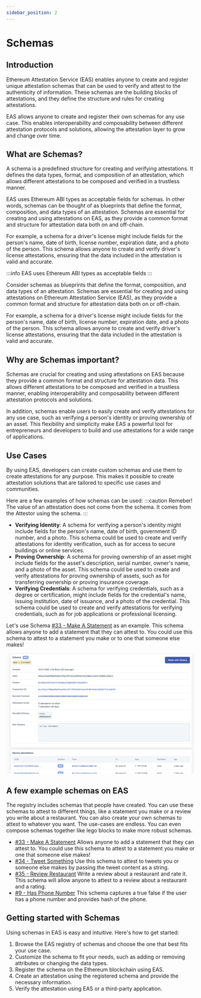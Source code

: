 ```yaml
---
sidebar_position: 2
---
```

# Schemas

## Introduction
Ethereum Attestation Service (EAS) enables anyone to create and register unique attestation schemas that can be used to verify and attest to the authenticity of information. These schemas are the building blocks of attestations, and they define the structure and rules for creating attestations.

EAS allows anyone to create and register their own schemas for any use case. This enables interoperability and composability between different attestation protocols and solutions, allowing the attestation layer to grow and change over time.

## What are Schemas?
A schema is a predefined structure for creating and verifying attestations. It defines the data types, format, and composition of an attestation, which allows different attestations to be composed and verified in a trustless manner.

EAS uses Ethereum ABI types as acceptable fields for schemas. In other words, schemas can be thought of as blueprints that define the format, composition, and data types of an attestation. Schemas are essential for creating and using attestations on EAS, as they provide a common format and structure for attestation data both on and off-chain.

For example, a schema for a driver's license might include fields for the person's name, date of birth, license number, expiration date, and a photo of the person. This schema allows anyone to create and verify driver's license attestations, ensuring that the data included in the attestation is valid and accurate.

:::info EAS uses Ethereum ABI types as acceptable fields
:::

Consider schemas as blueprints that define the format, composition, and data types of an attestation. Schemas are essential for creating and using attestations on Ethereum Attestation Service (EAS), as they provide a common format and structure for attestation data both on or off-chain.

For example, a schema for a driver's license might include fields for the person's name, date of birth, license number, expiration date, and a photo of the person. This schema allows anyone to create and verify driver's license attestations, ensuring that the data included in the attestation is valid and accurate.


## Why are Schemas important?
Schemas are crucial for creating and using attestations on EAS because they provide a common format and structure for attestation data. This allows different attestations to be composed and verified in a trustless manner, enabling interoperability and composability between different attestation protocols and solutions.

In addition, schemas enable users to easily create and verify attestations for any use case, such as verifying a person's identity or proving ownership of an asset. This flexibility and simplicity make EAS a powerful tool for entrepreneurs and developers to build and use attestations for a wide range of applications.

## Use Cases
By using EAS, developers can create custom schemas and use them to create attestations for any purpose. This makes it possible to create attestation solutions that are tailored to specific use cases and communities.

Here are a few examples of how schemas can be used:
:::caution Remeber! The value of an attestation does not come from the schema. It comes from the Attestor using the schema.
:::

- **Verifying Identity**: A schema for verifying a person's identity might include fields for the person's name, date of birth, government ID number, and a photo. This schema could be used to create and verify attestations for identity verification, such as for access to secure buildings or online services.
- **Proving Ownership**: A schema for proving ownership of an asset might include fields for the asset's description, serial number, owner's name, and a photo of the asset. This schema could be used to create and verify attestations for proving ownership of assets, such as for transferring ownership or proving insurance coverage.
- **Verifying Credentials**: A schema for verifying credentials, such as a degree or certification, might include fields for the credential's name, issuing institution, date of issuance, and a photo of the credential. This schema could be used to create and verify attestations for verifying credentials, such as for job applications or professional licensing.

Let's use Schema [#33 - Make A Statement](https://easscan.com/schema/view/0x62a336a890b6828afc5f3ae3f37d0acf3054d14d23d8de7a25ccf2068c203a7e) as an example. This schema allows anyone to add a statement that they can attest to. You could use this schema to attest to a statement you make or to one that someone else makes!


![#33 - Make A Statement](./img/Schema-34-Sample.png)

## A few example schemas on EAS
The registry includes schemas that people have created. You can use these schemas to attest to different things, like a statement you make or a review you write about a restaurant. You can also create your own schemas to attest to whatever you want. The use-cases are endless. You can even compose schemas together like lego blocks to make more robust schemas. 

- [#33 - Make A Statement](https://easscan.com/schema/view/0x62a336a890b6828afc5f3ae3f37d0acf3054d14d23d8de7a25ccf2068c203a7e) Allows anyone to add a statement that they can attest to. You could use this schema to attest to a statement you make or one that someone else makes!
- [#34 - Tweet Something](https://easscan.com/schema/view/0x35a726ec7d0d25a966ead1ec068099879734083223c58b20f398ebc59602a983) Use this schema to attest to tweets you or someone else makes by passing the tweet content as a string.
- [#35 - Review Restaurant](https://easscan.com/schema/view/0xae74d9b2a7c74cce610f452624591ebeb22fcd5663b991cc0033f0c4411c38c1) Write a review about a restaurant and rate it. This schema will allow anyone to attest to a review about a restaurant and a rating.
- [#9 - Has Phone Number](https://easscan.com/schema/view/0x35a726ec7d0d25a966ead1ec068099879734083223c58b20f398ebc59602a983) This schema captures a true false if the user has a phone number and provides hash of the phone.


## Getting started with Schemas
Using schemas in EAS is easy and intuitive. Here's how to get started:

1. Browse the EAS registry of schemas and choose the one that best fits your use case.
2. Customize the schema to fit your needs, such as adding or removing attributes or changing the data types.
3. Register the schema on the Ethereum blockchain using EAS.
4. Create an attestation using the registered schema and provide the necessary information.
5. Verify the attestation using EAS or a third-party application.
